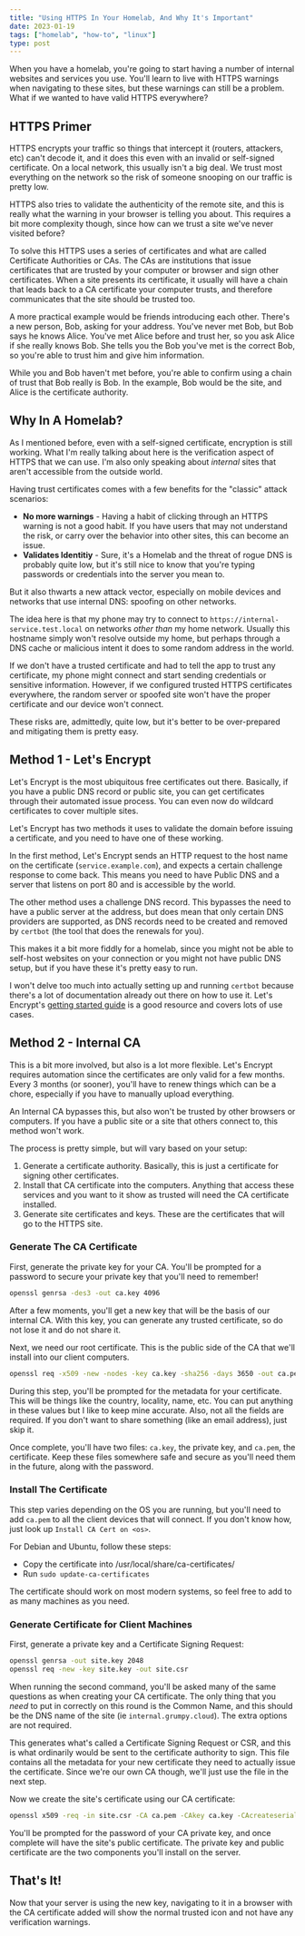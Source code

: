 ```yaml
---
title: "Using HTTPS In Your Homelab, And Why It's Important"
date: 2023-01-19
tags: ["homelab", "how-to", "linux"]
type: post
---
```


When you have a homelab, you're going to start having a number of internal
websites and services you use.  You'll learn to live with HTTPS warnings when
navigating to these sites, but these warnings can still be a problem.  What if
we wanted to have valid HTTPS everywhere?

## HTTPS Primer

HTTPS encrypts your traffic so things that intercept it (routers, attackers,
etc) can't decode it, and it does this even with an invalid or self-signed
certificate.  On a local network, this usually isn't a big deal.  We trust most
everything on the network so the risk of someone snooping on our traffic is
pretty low.

HTTPS also tries to validate the authenticity of the remote site, and this is
really what the warning in your browser is telling you about.  This requires a
bit more complexity though, since how can we trust a site we've never visited
before?

To solve this HTTPS uses a series of certificates and what are called
Certificate Authorities or CAs.  The CAs are institutions that issue
certificates that are trusted by your computer or browser and sign other
certificates.  When a site presents its certificate, it usually will have a
chain that leads back to a CA certificate your computer trusts, and therefore
communicates that the site should be trusted too.

A more practical example would be friends introducing each other.  There's a new
person, Bob, asking for your address.  You've never met Bob, but Bob says he
knows Alice.  You've met Alice before and trust her, so you ask Alice if she
really knows Bob.  She tells you the Bob you've met is the correct Bob, so
you're able to trust him and give him information.

While you and Bob haven't met before, you're able to confirm using a chain of
trust that Bob really is Bob.  In the example, Bob would be the site, and Alice
is the certificate authority.

## Why In A Homelab?

As I mentioned before, even with a self-signed certificate, encryption is still
working.  What I'm really talking about here is the verification aspect of HTTPS
that we can use.  I'm also only speaking about _internal_ sites that aren't
accessible from the outside world.

Having trust certificates comes with a few benefits for the "classic" attack
scenarios:

* **No more warnings** - Having a habit of clicking through an HTTPS warning is
  not a good habit.  If you have users that may not understand the risk, or
  carry over the behavior into other sites, this can become an issue.
* **Validates Identitiy** - Sure, it's a Homelab and the threat of rogue DNS is
  probably quite low, but it's still nice to know that you're typing passwords
  or credentials into the server you mean to.

But it also thwarts a new attack vector, especially on mobile devices and
networks that use internal DNS: spoofing on other networks.

The idea here is that my phone may try to connect to
`https://internal-service.test.local` on networks _other than_ my home network.
Usually this hostname simply won't resolve outside my home, but perhaps through
a DNS cache or malicious intent it does to some random address in the world.

If we don't have a trusted certificate and had to tell the app to trust any
certificate, my phone might connect and start sending credentials or sensitive
information. However, if we configured trusted HTTPS certificates everywhere,
the random server or spoofed site won't have the proper certificate and our
device won't connect.

These risks are, admittedly, quite low, but it's better to be over-prepared and
mitigating them is pretty easy.

## Method 1 - Let's Encrypt

Let's Encrypt is the most ubiquitous free certificates out there.  Basically, if
you have a public DNS record or public site, you can get certificates through
their automated issue process.  You can even now do wildcard certificates to
cover multiple sites.

Let's Encrypt has two methods it uses to validate the domain before issuing a
certificate, and you need to have one of these working.

In the first method, Let's Encrypt sends an HTTP request to the host name on the
certificate (`service.example.com`), and expects a certain challenge response to
come back.  This means you need to have Public DNS and a server that listens on
port 80 and is accessible by the world.

The other method uses a challenge DNS record.  This bypasses the need to have a
public server at the address, but does mean that only certain DNS providers are
supported, as DNS records need to be created and removed by `certbot` (the tool
that does the renewals for you).

This makes it a bit more fiddly for a homelab, since you might not be able to
self-host websites on your connection or you might not have public DNS setup,
but if you have these it's pretty easy to run.

I won't delve too much into actually setting up and running `certbot` because
there's a lot of documentation already out there on how to use it.  Let's
Encrypt's [getting started guide](https://letsencrypt.org/getting-started/) is a
good resource and covers lots of use cases.

## Method 2 - Internal CA

This is a bit more involved, but also is a lot more flexible.  Let's Encrypt
requires automation since the certificates are only valid for a few months.
Every 3 months (or sooner), you'll have to renew things which can be a chore,
especially if you have to manually upload everything.

An Internal CA bypasses this, but also won't be trusted by other browsers or
computers.  If you have a public site or a site that others connect to, this
method won't work.

The process is pretty simple, but will vary based on your setup:

1. Generate a certificate authority.  Basically, this is just a certificate for
   signing other certificates.
2. Install that CA certificate into the computers.  Anything that access these
   services and you want to it show as trusted will need the CA certificate
   installed.
3. Generate site certificates and keys.  These are the certificates that will go
   to the HTTPS site.

### Generate The CA Certificate

First, generate the private key for your CA.  You'll be prompted for a password
to secure your private key that you'll need to remember!

```bash
openssl genrsa -des3 -out ca.key 4096
```

After a few moments, you'll get a new key that will be the basis of our internal
CA.  With this key, you can generate any trusted certificate, so do not lose it
and do not share it.

Next, we need our root certificate.  This is the public side of the CA that
we'll install into our client computers.

```bash
openssl req -x509 -new -nodes -key ca.key -sha256 -days 3650 -out ca.pem
```

During this step, you'll be prompted for the metadata for your certificate. This
will be things like the country, locality, name, etc.  You can put anything in
these values but I like to keep mine accurate.  Also, not all the fields are
required.  If you don't want to share something (like an email address), just
skip it.

Once complete, you'll have two files: `ca.key`, the private key, and `ca.pem`,
the certificate.  Keep these files somewhere safe and secure as you'll need them
in the future, along with the password.

### Install The Certificate

This step varies depending on the OS you are running, but you'll need to add
`ca.pem` to all the client devices that will connect.  If you don't know how,
just look up `Install CA Cert on <os>`.

For Debian and Ubuntu, follow these steps:

* Copy the certificate into /usr/local/share/ca-certificates/
* Run `sudo update-ca-certificates`

The certificate should work on most modern systems, so feel free to add to as
many machines as you need.

### Generate Certificate for Client Machines

First, generate a private key and a Certificate Signing Request:

```bash
openssl genrsa -out site.key 2048
openssl req -new -key site.key -out site.csr
```

When running the second command, you'll be asked many of the same questions as
when creating your CA certificate.  The only thing that you _need_ to put in
correctly on this round is the Common Name, and this should be the DNS name of
the site (ie `internal.grumpy.cloud`).  The extra options are not required.

This generates what's called a Certificate Signing Request or CSR, and this is
what ordinarily would be sent to the certificate authority to sign.  This file
contains all the metadata for your new certificate they need to actually issue
the certificate.  Since we're our own CA though, we'll just use the file in the
next step.

Now we create the site's certificate using our CA certificate:

```bash
openssl x509 -req -in site.csr -CA ca.pem -CAkey ca.key -CAcreateserial -out site.pem -days 365 -sha256
```

You'll be prompted for the password of your CA private key, and once complete
will have the site's public certificate.  The private key and public certificate
are the two components you'll install on the server.

## That's It!

Now that your server is using the new key, navigating to it in a browser with
the CA certificate added will show the normal trusted icon and not have any
verification warnings.
